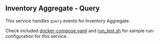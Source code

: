 Inventory Aggregate - Query
---

This service handles `query` events for Inventory Aggregate.

Check included [docker-compose.yaml][0] and [run_test.sh][1] for sample run-configuration for this service.

  [0]: https://github.com/TerrexTech/agg-warning-query/blob/master/test/docker-compose.yaml
  [1]: https://github.com/TerrexTech/agg-warning-query/blob/master/run_test.sh
